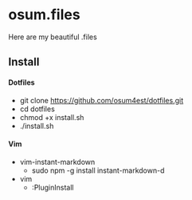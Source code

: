 # osum.files
Here are my beautiful .files

## Install
#### Dotfiles
* git clone https://github.com/osum4est/dotfiles.git
* cd dotfiles
* chmod +x install.sh
* ./install.sh

#### Vim
* vim-instant-markdown
	* sudo npm -g install instant-markdown-d
* vim
	* :PluginInstall
